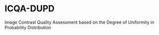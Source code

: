 # ICQA-DUPD

Image Contrast Quality Assessment based on the Degree of Uniformity in Probability Distribution